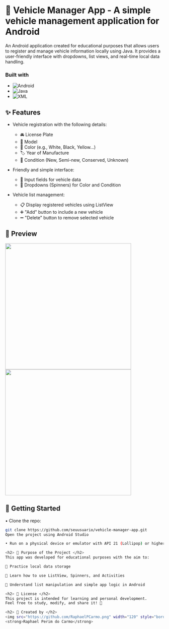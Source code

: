 # 🚗 Vehicle Manager App - A simple vehicle management application for Android

An Android application created for educational purposes that allows users to register and manage vehicle information locally using Java. It provides a user-friendly interface with dropdowns, list views, and real-time local data handling.

### Built with

 * ![Android](https://img.shields.io/badge/Android-3DDC84?style=for-the-badge&logo=android&logoColor=white)
 * ![Java](https://img.shields.io/badge/Java-orange?style=for-the-badge&logo=java&logoColor=white)
 * ![XML](https://img.shields.io/badge/XML-007ACC?style=for-the-badge)

<h2> ✨ Features </h2>

- Vehicle registration with the following details:
  - 🚘 License Plate  
  - 🚗 Model  
  - 🎨 Color (e.g., White, Black, Yellow...)  
  - 🏷️ Year of Manufacture  
  - 🔧 Condition (New, Semi-new, Conserved, Unknown)  

- Friendly and simple interface:
  - 📝 Input fields for vehicle data  
  - 🔄 Dropdowns (Spinners) for Color and Condition  

- Vehicle list management:
  - 📋 Display registered vehicles using ListView  
  - ➕ "Add" button to include a new vehicle  
  - ➖ "Delete" button to remove selected vehicle  

<h2> 📸 Preview </h2>

<!-- Substitua os links abaixo pelos seus prints do app -->
<img src="preview1.png" style="width: 400px;">
<img src="preview2.png" style="width: 400px;">

<h2> 🚀 Getting Started </h2>

• Clone the repo:
```bash
git clone https://github.com/seuusuario/vehicle-manager-app.git
Open the project using Android Studio

• Run on a physical device or emulator with API 21 (Lollipop) or higher

<h2> 🎯 Purpose of the Project </h2>
This app was developed for educational purposes with the aim to:

💾 Practice local data storage

📑 Learn how to use ListView, Spinners, and Activities

🧩 Understand list manipulation and simple app logic in Android

<h2> 📝 License </h2>
This project is intended for learning and personal development.
Feel free to study, modify, and share it! 🚀

<h2> 👤 Created by </h2>
<img src="https://github.com/RaphaelPCarmo.png" width="120" style="border-radius: 50%"><br>
<strong>Raphael Perim do Carmo</strong>

